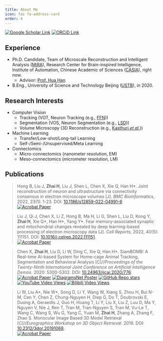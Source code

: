 ```yaml
---
title: About Me
icon: fas fa-address-card
order: 4
---
```


[![Google Scholar Link](https://img.shields.io/badge/Google_Scholar-Hao_Zhai-lightgray?style=for-the-badge&logo=googlescholar)](https://scholar.google.com/citations?user=1fcT9g8AAAAJ&view_op=list_works&sortby=pubdate)
[![ORCiD Link](https://img.shields.io/badge/ORCiD-0000--0003--4149--3131-lightgray?style=for-the-badge&logo=orcid)](https://orcid.org/0000-0003-4149-3131)

## Experience

- Ph.D. Candidate,  Team of Microscale Reconstruction and Intelligent Analysis ([MiRA](https://people.ucas.ac.cn/~hanhua)), Research Center for Brain-inspired Intelligence, Institute of Automation, Chinese Academic of Sciences ([CASIA](https://ia.cas.cn/)), right now.
  - Advisor: [Prof. Hua Han](https://people.ucas.ac.cn/~hanhua)
- B.Eng., University of Science and Technology Beijing ([USTB](https://en.ustb.edu.cn/)), in 2020.

## Research Interests

- Computer Vision
  - Tracking (VOT, Neuron Tracking (e.g., [FFN](https://www.biorxiv.org/highwire/filestream/61023/field_highwire_adjunct_files/0/200675-1.mov)))
  - Segmentation (VOS, Neuron Segmentation (e.g., [LSD](https://localshapedescriptors.github.io/)))
  - Volume Microscopy (3D Reconstruction (e.g., [Kasthuri *et al.*](https://doi.org/10.1016/j.cell.2015.06.054)))
- Machine Learning
  - Transfer/Low-shot/Long-tail Learning
  - Self-/Semi-/Unsupervised/Meta Learning
- Connectomics
  - Micro-connectomics (nanometer resolution, EM)
  - Meso-connectomics (micrometer resolution, LM)

## Publications

> Hong B, Liu J, **Zhai H**, Liu J, Shen L, Chen X, Xie Q, Han H\*. Joint reconstruction of neuron and ultrastructure via connectivity consensus in electron microscope volumes [J]. *BMC Bioinformatics*, 2022, 23(1): 1-23. DOI: [10.1186/s12859-022-04991-6](https://doi.org/10.1186/s12859-022-04991-6) <br>
[![Acrobat Paper](https://img.shields.io/badge/Paper-pdf-blue?style=social&logo=adobeacrobatreader)](https://link.springer.com/content/pdf/10.1186/s12859-022-04991-6.pdf)


> Liu J, Qi J, Chen X, Li Z, Hong B, Ma H, Li G, Shen L, Liu D, Kong Y, **Zhai H**, Xie Q\*, Han H\*, Yang Y\*. Fear memory-associated synaptic and mitochondrial changes revealed by deep learning-based processing of electron microscopy data [J]. *Cell Reports*, 2022, 40(5): 111151. DOI: [10.1016/j.celrep.2022.111151](https://doi.org/10.1016/j.celrep.2022.111151). <br>
[![Acrobat Paper](https://img.shields.io/badge/Paper-pdf-blue?style=social&logo=adobeacrobatreader)](https://www.sciencedirect.com/sdfe/reader/pii/S2211124722009603/pdf)

> Chen X, **Zhai H**, Liu D, Li W, Ding C, Xie Q, Han H\*. SiamBOMB: A Real-time AI-based System for Home-cage Animal Tracking, Segmentation and Behavioral Analysis [C]//*Proceedings of the Twenty-Ninth International Joint Conference on Artificial Intelligence Demos*. 2020: 5300-5302. DOI: [10.24963/ijcai.2020/776](https://doi.org/10.24963/ijcai.2020/776). <br>
[![Acrobat Paper](https://img.shields.io/badge/Paper-pdf-blue?style=social&logo=adobeacrobatreader)](https://www.ijcai.org/proceedings/2020/0776.pdf)
[![DiagramsNet Poster](https://img.shields.io/badge/Poster-pdf-blue?style=social&logo=diagramsdotnet)](https://raw.githubusercontent.com/JackieZhai/JackieZhai.github.io-CDN/master/posters/CVPR2021_Chen_SiamBOMB.pdf)
[![GitHub Repo stars](https://img.shields.io/github/stars/JackieZhai/SiamBOMB?style=social)](https://github.com/JackieZhai/SiamBOMB)
[![YouTube Video Views](https://img.shields.io/youtube/views/lLIPdOsnzT8?style=social)](https://youtu.be/lLIPdOsnzT8)
[![Bilibili Video Views](https://img.shields.io/badge/Views-113-blue?style=social&logo=bilibili)](https://www.bilibili.com/video/av92152869)

> Li W, Liu A\*, Nie W\*, Song D, Li Y, Wang W, Xiang S, Zhou H, Bui N-M, Cen Y, Chen Z, Chung-Nguyen H, Diep G, Do T, Doubrovski E, Duong A, Geraedts J, Guo H, Hoang T, Li Y, Liu X, Liu Z, Luu D, Ma Y, Nguyen V, Nie J, Ren T, Tran M, Tran-Nguyen S, Tran M, Vu-Le T, Wang C, Wang S, Wu G, Yang C, Yuan M, **Zhai H**, Zhang A, Zhang F, Zhao S. Monocular Image Based 3D Model Retrieval [C]//*Eurographics Workshop on 3D Object Retrieval*. 2019. DOI: [10.2312/3dor.20191068](https://doi.org/10.2312/3dor.20191068). <br>
[![Acrobat Paper](https://img.shields.io/badge/Paper-pdf-blue?style=social&logo=adobeacrobatreader)](https://diglib.eg.org/bitstream/handle/10.2312/3dor20191068/103-110.pdf)

